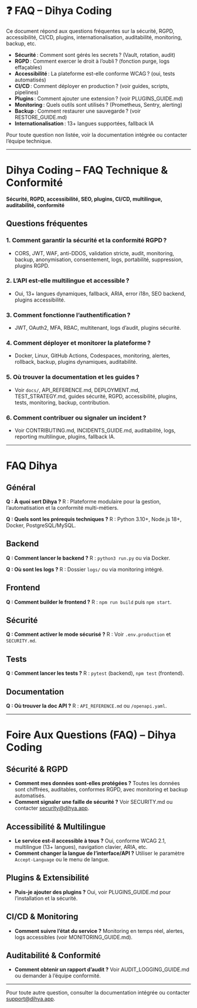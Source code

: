 # ❓ FAQ – Dihya Coding

Ce document répond aux questions fréquentes sur la sécurité, RGPD, accessibilité, CI/CD, plugins, internationalisation, auditabilité, monitoring, backup, etc.

- **Sécurité** : Comment sont gérés les secrets ? (Vault, rotation, audit)
- **RGPD** : Comment exercer le droit à l’oubli ? (fonction purge, logs effaçables)
- **Accessibilité** : La plateforme est-elle conforme WCAG ? (oui, tests automatisés)
- **CI/CD** : Comment déployer en production ? (voir guides, scripts, pipelines)
- **Plugins** : Comment ajouter une extension ? (voir PLUGINS_GUIDE.md)
- **Monitoring** : Quels outils sont utilisés ? (Prometheus, Sentry, alerting)
- **Backup** : Comment restaurer une sauvegarde ? (voir RESTORE_GUIDE.md)
- **Internationalisation** : 13+ langues supportées, fallback IA

Pour toute question non listée, voir la documentation intégrée ou contacter l’équipe technique.

---

# Dihya Coding – FAQ Technique & Conformité

**Sécurité, RGPD, accessibilité, SEO, plugins, CI/CD, multilingue, auditabilité, conformité**

## Questions fréquentes

### 1. Comment garantir la sécurité et la conformité RGPD ?
- CORS, JWT, WAF, anti-DDOS, validation stricte, audit, monitoring, backup, anonymisation, consentement, logs, portabilité, suppression, plugins RGPD.

### 2. L’API est-elle multilingue et accessible ?
- Oui, 13+ langues dynamiques, fallback, ARIA, error i18n, SEO backend, plugins accessibilité.

### 3. Comment fonctionne l’authentification ?
- JWT, OAuth2, MFA, RBAC, multitenant, logs d’audit, plugins sécurité.

### 4. Comment déployer et monitorer la plateforme ?
- Docker, Linux, GitHub Actions, Codespaces, monitoring, alertes, rollback, backup, plugins dynamiques, auditabilité.

### 5. Où trouver la documentation et les guides ?
- Voir `docs/`, API_REFERENCE.md, DEPLOYMENT.md, TEST_STRATEGY.md, guides sécurité, RGPD, accessibilité, plugins, tests, monitoring, backup, contribution.

### 6. Comment contribuer ou signaler un incident ?
- Voir CONTRIBUTING.md, INCIDENTS_GUIDE.md, auditabilité, logs, reporting multilingue, plugins, fallback IA.

---

# FAQ Dihya

## Général
**Q : À quoi sert Dihya ?**
R : Plateforme modulaire pour la gestion, l’automatisation et la conformité multi-métiers.

**Q : Quels sont les prérequis techniques ?**
R : Python 3.10+, Node.js 18+, Docker, PostgreSQL/MySQL.

## Backend
**Q : Comment lancer le backend ?**
R : `python3 run.py` ou via Docker.

**Q : Où sont les logs ?**
R : Dossier `logs/` ou via monitoring intégré.

## Frontend
**Q : Comment builder le frontend ?**
R : `npm run build` puis `npm start`.

## Sécurité
**Q : Comment activer le mode sécurisé ?**
R : Voir `.env.production` et `SECURITY.md`.

## Tests
**Q : Comment lancer les tests ?**
R : `pytest` (backend), `npm test` (frontend).

## Documentation
**Q : Où trouver la doc API ?**
R : `API_REFERENCE.md` ou `/openapi.yaml`.

---

# Foire Aux Questions (FAQ) – Dihya Coding

## Sécurité & RGPD
- **Comment mes données sont-elles protégées ?**
  Toutes les données sont chiffrées, auditables, conformes RGPD, avec monitoring et backup automatisés.
- **Comment signaler une faille de sécurité ?**
  Voir SECURITY.md ou contacter security@dihya.app.

## Accessibilité & Multilingue
- **Le service est-il accessible à tous ?**
  Oui, conforme WCAG 2.1, multilingue (13+ langues), navigation clavier, ARIA, etc.
- **Comment changer la langue de l’interface/API ?**
  Utiliser le paramètre `Accept-Language` ou le menu de langue.

## Plugins & Extensibilité
- **Puis-je ajouter des plugins ?**
  Oui, voir PLUGINS_GUIDE.md pour l’installation et la sécurité.

## CI/CD & Monitoring
- **Comment suivre l’état du service ?**
  Monitoring en temps réel, alertes, logs accessibles (voir MONITORING_GUIDE.md).

## Auditabilité & Conformité
- **Comment obtenir un rapport d’audit ?**
  Voir AUDIT_LOGGING_GUIDE.md ou demander à l’équipe conformité.

---

Pour toute autre question, consulter la documentation intégrée ou contacter support@dihya.app.

